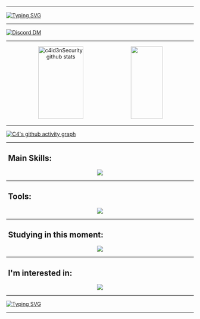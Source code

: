 
---

[![Typing SVG](https://readme-typing-svg.herokuapp.com/?color=00bfbf&size=35&center=true&vCenter=true&width=1000&lines=Hello,+My+Name+is+Levi,+better+known+as+c4id3n;I'm+16+years+old;I+from+Brazil,+CE;+:%29)](https://git.io/typing-svg)

---

[![Discord DM](https://img.shields.io/badge/Discord-.xorin.-7289DA?logo=Discord&style=for-the-badge)](https://discordapp.com/users/1097904170348056738/)

---

<div align="center">  
  <img width="49%" height="195px" src="https://github-readme-stats.vercel.app/api?username=c4id3nSecurity&show_icons=true&count_private=true&hide_border=true&title_color=00bfbf&icon_color=00bfbf&text_color=c9d1d9&bg_color=0d1117" alt="c4id3nSecurity github stats" /> 
  <img width="41%" height="195px" src="https://github-readme-stats.vercel.app/api/top-langs/?username=c4id3nSecurity&layout=compact&hide_border=true&title_color=00bfbf&text_color=00bfbf&bg_color=0d1117" />
</div>

---

[![C4's github activity graph](https://github-readme-activity-graph.vercel.app/graph?username=c4id3nSecurity&line=37e198&point=212121&area=true&hide_border=true&bg_color=030707&color=ffffff&)](https://github.com/ashutosh00710/github-readme-activity-graph)

---

## &nbsp;Main Skills:

<p align="center">
  <a href="https://skillicons.dev">
    <img src="https://skillicons.dev/icons?i=js,ts,py,html,css,tailwind,react,vite,nextjs"/>
  </a>
</p>

---

## &nbsp;Tools:

<p align="center">
  <a href="https://skillicons.dev">
    <img src="https://skillicons.dev/icons?i=github,vscode,idea"/>
  </a>
</p>

---

## &nbsp;Studying in this moment:

<p align="center">
  <a href="https://skillicons.dev">
    <img src="https://skillicons.dev/icons?i=java,docker,postgres"/>
  </a>
</p>

---

## &nbsp;I'm interested in:

<p align="center">
  <a href="https://skillicons.dev">
    <img src="https://skillicons.dev/icons?i=go,cs,cpp"/>
  </a>
</p>

---

[![Typing SVG](https://readme-typing-svg.herokuapp.com/?color=00bfbf&size=35&center=true&vCenter=true&width=1000&lines=Bye,+thanks+for+visiting;+:%29)](https://git.io/typing-svg)

---

<!--
<picture>
    <source
      media="(prefers-color-scheme: dark)"
      srcset="
        https://raw.githubusercontent.com/c4id3nSecurity/c4id3nSecurity/output/github-contribution-grid-snake-dark.svg
      "
    />
    <source
      media="(prefers-color-scheme: light)"
      srcset="
        https://raw.githubusercontent.com/c4id3nSecurity/c4id3nSecurity/output/github-contribution-grid-snake.svg
      "
    />
    <img
      alt="github contribution grid snake animation"
      src="https://raw.githubusercontent.com/c4id3nSecurity/c4id3nSecurity/output/github-contribution-grid-snake.svg"
    />
</picture> -->
